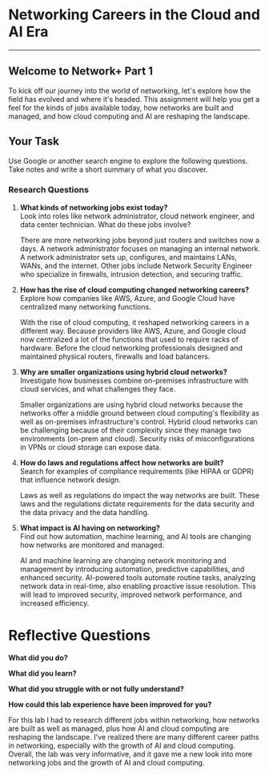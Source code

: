 # Networking Careers in the Cloud and AI Era
***

## Welcome to Network+ Part 1

To kick off our journey into the world of networking, let's explore how the field has evolved and where it's headed. This assignment will help you get a feel for the kinds of jobs available today, how networks are built and managed, and how cloud computing and AI are reshaping the landscape.

## Your Task

Use Google or another search engine to explore the following questions. Take notes and write a short summary of what you discover.

### Research Questions

1. **What kinds of networking jobs exist today?**  
   Look into roles like network administrator, cloud network engineer, and data center technician. What do these jobs involve?
   
   There are more networking jobs beyond just routers and switches now a days. A network administrator focuses on managing an internal network. A network administrator sets up, configures, and maintains LANs, WANs, and the internet. Other jobs include Network Security Engineer who specialize in firewalls, intrusion detection, and securing traffic.

2. **How has the rise of cloud computing changed networking careers?**  
   Explore how companies like AWS, Azure, and Google Cloud have centralized many networking functions.

   With the rise of cloud computing, it reshaped networking careers in a different way. Because providers like AWS, Azure, and Google cloud now centralized a lot of the functions that used to require racks of hardware. Before the cloud networking professionals designed and maintained physical routers, firewalls and load balancers.  

3. **Why are smaller organizations using hybrid cloud networks?**  
   Investigate how businesses combine on-premises infrastructure with cloud services, and what challenges they face.

   Smaller organizations are using hybrid cloud networks because the networks offer a middle ground between cloud computing's flexibility as well as on-premises infrastructure's control. Hybrid cloud networks can be challenging because of their complexity since they manage two environments (on-prem and cloud). Security risks of misconfigurations in VPNs or cloud storage can expose data.  

4. **How do laws and regulations affect how networks are built?**  
   Search for examples of compliance requirements (like HIPAA or GDPR) that influence network design.
   
   Laws as well as regulations do impact the way networks are built. These laws and the regulations dictate requirements for the data security and the data privacy and the data handling.

5. **What impact is AI having on networking?**  
   Find out how automation, machine learning, and AI tools are changing how networks are monitored and managed.

   AI and machine learning are changing network monitoring and management by introducing automation, predictive capabilities, and enhanced security. AI-powered tools automate routine tasks, analyzing network data in real-time, also enabling proactive issue resolution. This will lead to improved security, improved network performance, and increased efficiency.

  #  Reflective Questions
**What did you do?**

**What did you learn?**

**What did you struggle with or not fully understand?**

**How could this lab experience have been improved for you?**

For this lab I had to research different jobs within networking, how networks are built as well as managed, plus how AI and cloud computing are reshaping the landscape. I've realized there are many different career paths in networking, especially with the growth of AI and cloud computing. Overall, the lab was very informative, and it gave me a new look into more networking jobs and the growth of AI and cloud computing. 

